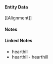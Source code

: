 #### Entity Data

[[Alignment]] 

#### Notes

#### Linked Notes 

- hearthill
- hearthill- hearthill